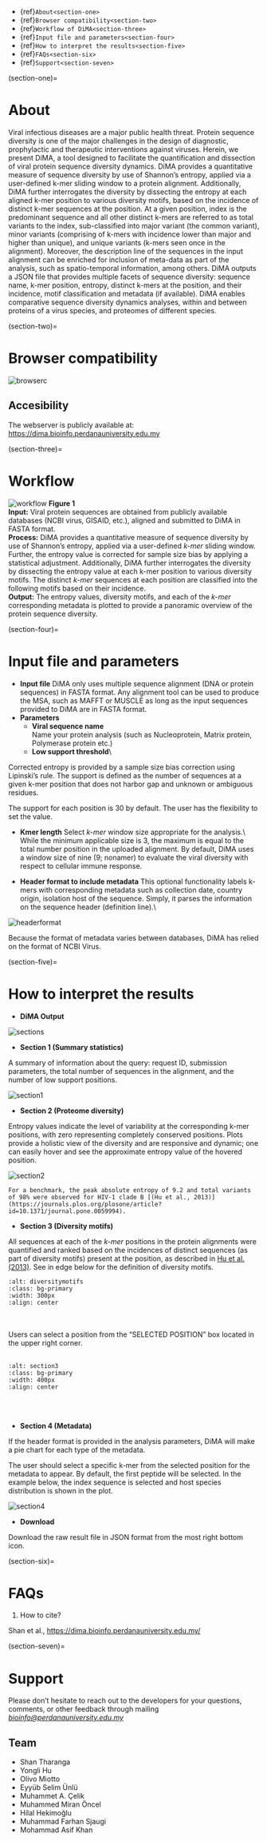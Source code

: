 - {ref}`About<section-one>`
- {ref}`Browser compatibility<section-two>`
- {ref}`Workflow of DiMA<section-three>`
- {ref}`Input file and parameters<section-four>`
- {ref}`How to interpret the results<section-five>`
- {ref}`FAQs<section-six>`
- {ref}`Support<section-seven>`


(section-one)=
# About

Viral infectious diseases are a major public health threat. Protein sequence diversity is one of the major challenges in the design of diagnostic, prophylactic and therapeutic interventions against viruses. Herein, we present DiMA, a tool designed to facilitate the quantification and dissection of viral protein sequence diversity dynamics. DiMA provides a quantitative measure of sequence diversity by use of Shannon’s entropy, applied via a user-defined k-mer sliding window to a protein alignment. Additionally, DiMA further interrogates the diversity by dissecting the entropy at each aligned k-mer position to various diversity motifs, based on the incidence of distinct k-mer sequences at the position. At a given position, index is the predominant sequence and all other distinct k-mers are referred to as total variants to the index, sub-classified into major variant (the common variant), minor variants (comprising of k-mers with incidence lower than major and higher than unique), and unique variants (k-mers seen once in the alignment). Moreover, the description line of the sequences in the input alignment can be enriched for inclusion of meta-data as part of the analysis, such as spatio-temporal information, among others. DiMA outputs a JSON file that provides multiple facets of sequence diversity: sequence name, k-mer position, entropy, distinct k-mers at the position, and their incidence, motif classification and metadata (if available). DiMA enables comparative sequence diversity dynamics analyses, within and between proteins of a virus species, and proteomes of different species. 

(section-two)=
# Browser compatibility

![browserc](images/browserc.png)

## Accesibility

The webserver is publicly available at:
https://dima.bioinfo.perdanauniversity.edu.my

(section-three)=
# Workflow 

![workflow](images/workflow.jpg)
**Figure 1**\
**Input:** Viral protein sequences are obtained from publicly available databases (NCBI virus, GISAID, etc.), aligned and submitted to DiMA in FASTA format.\
**Process:** DiMA provides a quantitative measure of sequence diversity by use of Shannon’s entropy, applied via a user-defined *k-mer* sliding window. Further, the entropy value is corrected for sample size bias by applying a statistical adjustment. Additionally, DiMA further interrogates the diversity by dissecting the entropy value at each k-mer position to various diversity motifs. The distinct *k-mer* sequences at each position are classified into the following motifs based on their incidence.\
**Output:** The entropy values, diversity motifs, and each of the *k-mer* corresponding metadata is plotted to provide a panoramic overview of the protein sequence diversity. 

(section-four)=
# Input file and parameters

- **Input file**
DiMA only uses multiple sequence alignment (DNA or protein sequences) in FASTA format. Any alignment tool can be used to produce the MSA, such as MAFFT or MUSCLE as long as the input sequences provided to DiMA are in FASTA format. 
- **Parameters**
  - **Viral sequence name**\
  Name your protein analysis (such as Nucleoprotein, Matrix protein, Polymerase protein etc.) 
  - **Low support threshold**\

Corrected entropy is provided by a sample size bias correction using Lipinski’s rule. The support is defined as the number of sequences at a given k-mer position that does not harbor gap and unknown or ambiguous residues.

The support for each position is 30 by default. The user has the flexibility to set the value.

  - **Kmer length**
  Select *k-mer* window size appropriate for the analysis.\ 
While the minimum applicable size is 3, the maximum is equal to the total number position in the uploaded alignment. By default, DiMA uses a window size of nine (9; nonamer) to evaluate the viral diversity with respect to cellular immune response.

  - **Header format to include metadata**
This optional functionality labels k-mers with corresponding metadata such as collection date, country origin, isolation host of the sequence. Simply, it parses the information on the sequence header (definition line).\

![headerformat](images/headerformat.jpg)

Because the format of metadata varies between databases, DiMA has relied on the format of NCBI Virus. 

(section-five)=
# How to interpret the results

- **DiMA Output**

![sections](images/sectionss.png)

- **Section 1 (Summary statistics)**

A summary of information about the query: request ID, submission parameters, the total number of sequences in the alignment, and the number of low support positions. 

![section1](images/section1.png)

- **Section 2 (Proteome diversity)**

Entropy values indicate the level of variability at the corresponding k-mer positions, with zero representing completely conserved positions. Plots provide a holistic view of the diversity and are responsive and dynamic; one can easily hover and see the approximate entropy value of the hovered position. 

![section2](images/section2.png)
```{note}
For a benchmark, the peak absolute entropy of 9.2 and total variants of 98% were observed for HIV-1 clade B [(Hu et al., 2013)](https://journals.plos.org/plosone/article?id=10.1371/journal.pone.0059994). 
```

- **Section 3 (Diversity motifs)**

All sequences at each of the *k-mer* positions in the protein alignments were quantified and ranked based on the incidences of distinct sequences (as part of diversity motifs) present at the position, as described in [Hu et al. (2013)](https://journals.plos.org/plosone/article?id=10.1371/journal.pone.0059994). See in edge below for the definition of diversity motifs.

```{image} images/diversitymotifs.jpg
:alt: diversitymotifs
:class: bg-primary
:width: 300px
:align: center
```
<br><br/>
Users can select a position from the “SELECTED POSITION” box located in the upper right corner.
<br><br/>

```{image} images/section3.png
:alt: section3
:class: bg-primary
:width: 400px
:align: center
```
<br><br/>
- **Section 4 (Metadata)**

If the header format is provided in the analysis parameters, DiMA will make a pie chart for each type of the metadata. 

The user should select a specific k-mer from the selected position for the metadata to appear. By default, the first peptide will be selected. In the example below, the index sequence is selected and host species distribution is shown in the plot.

![section4](images/section4.png)

- **Download**

Download the raw result file in JSON format from the most right bottom icon. 

(section-six)=
# FAQs

1. How to cite?

Shan et al., https://dima.bioinfo.perdanauniversity.edu.my/

(section-seven)=
# Support
Please don’t hesitate to reach out to the developers for your questions, comments, or other feedback through mailing *bioinfo@perdanauniversity.edu.my*

## Team

- Shan Tharanga 
- Yongli Hu
- Olivo Miotto
- Eyyüb Selim Ünlü
- Muhammet A. Çelik
- Muhammed Miran Öncel
- Hilal Hekimoğlu
- Muhammad Farhan Sjaugi
- Mohammad Asif Khan